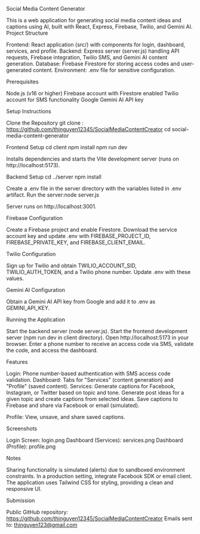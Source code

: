 Social Media Content Generator

This is a web application for generating social media content ideas and captions using AI, built with React, Express, Firebase, Twilio, and Gemini AI.
Project Structure

Frontend: React application (src/) with components for login, dashboard, services, and profile.
Backend: Express server (server.js) handling API requests, Firebase integration, Twilio SMS, and Gemini AI content generation.
Database: Firebase Firestore for storing access codes and user-generated content.
Environment: .env file for sensitive configuration.

Prerequisites

Node.js (v16 or higher)
Firebase account with Firestore enabled
Twilio account for SMS functionality
Google Gemini AI API key

Setup Instructions

Clone the Repository
git clone : https://github.com/thinguyen12345/SocialMediaContentCreator
cd social-media-content-generator

Frontend Setup
cd client
npm install
npm run dev

Installs dependencies and starts the Vite development server (runs on http://localhost:5173).

Backend Setup
cd ../server
npm install

Create a .env file in the server directory with the variables listed in .env artifact.
Run the server:node server.js

Server runs on http://localhost:3001.

Firebase Configuration

Create a Firebase project and enable Firestore.
Download the service account key and update .env with FIREBASE_PROJECT_ID, FIREBASE_PRIVATE_KEY, and FIREBASE_CLIENT_EMAIL.

Twilio Configuration

Sign up for Twilio and obtain TWILIO_ACCOUNT_SID, TWILIO_AUTH_TOKEN, and a Twilio phone number.
Update .env with these values.

Gemini AI Configuration

Obtain a Gemini AI API key from Google and add it to .env as GEMINI_API_KEY.

Running the Application

Start the backend server (node server.js).
Start the frontend development server (npm run dev in client directory).
Open http://localhost:5173 in your browser.
Enter a phone number to receive an access code via SMS, validate the code, and access the dashboard.

Features

Login: Phone number-based authentication with SMS access code validation.
Dashboard: Tabs for "Services" (content generation) and "Profile" (saved content).
Services:
Generate captions for Facebook, Instagram, or Twitter based on topic and tone.
Generate post ideas for a given topic and create captions from selected ideas.
Save captions to Firebase and share via Facebook or email (simulated).


Profile: View, unsave, and share saved captions.

Screenshots

Login Screen: login.png
Dashboard (Services): services.png
Dashboard (Profile): profile.png

Notes

Sharing functionality is simulated (alerts) due to sandboxed environment constraints. In a production setting, integrate Facebook SDK or email client.
The application uses Tailwind CSS for styling, providing a clean and responsive UI.

Submission

Public GitHub repository: https://github.com/thinguyen12345/SocialMediaContentCreator
Emails sent to: thinguyen123@gmail.com



